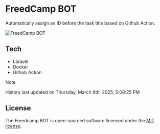 # FreedCamp BOT

Automatically assign an ID before the task title based on Github Action.

![FreedCamp BOT](https://repository-images.githubusercontent.com/737932867/7d34798b-2680-471c-b089-a78a718d3d6a)

## Tech

- Laravel
- Docker
- Github Action

> [!NOTE]  
> History last updated on Thursday, March 6th, 2025, 5:08:25 PM

## License

The Freedcamp BOT is open-sourced software licensed under the [MIT license](https://opensource.org/licenses/MIT).
